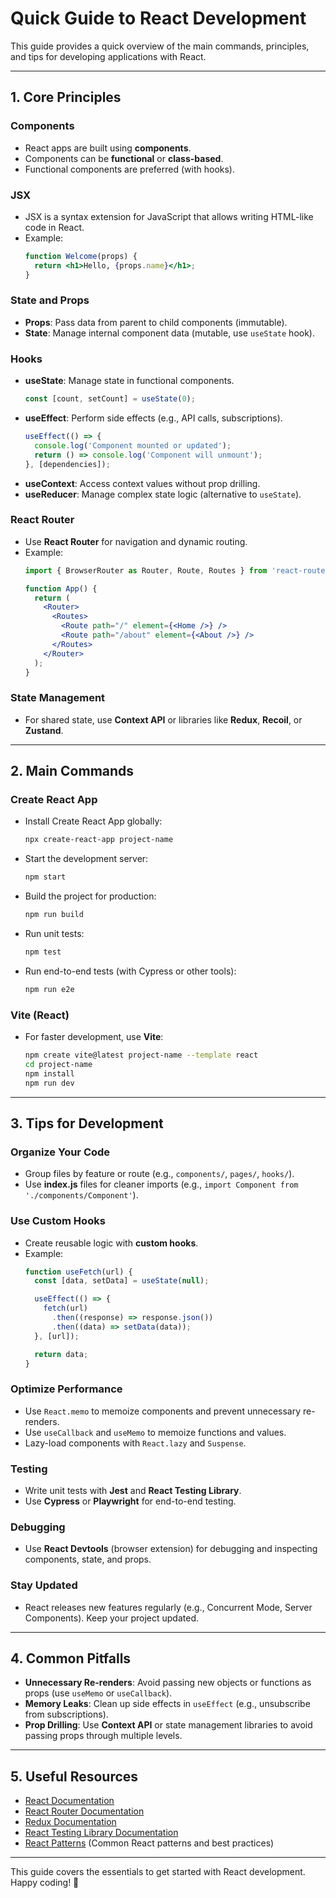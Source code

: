 # Quick Guide to React Development

This guide provides a quick overview of the main commands, principles, and tips for developing applications with React.

---

## **1. Core Principles**

### **Components**
- React apps are built using **components**.
- Components can be **functional** or **class-based**.
- Functional components are preferred (with hooks).

### **JSX**
- JSX is a syntax extension for JavaScript that allows writing HTML-like code in React.
- Example:
  ```jsx
  function Welcome(props) {
    return <h1>Hello, {props.name}</h1>;
  }
  ```

### **State and Props**
- **Props**: Pass data from parent to child components (immutable).
- **State**: Manage internal component data (mutable, use `useState` hook).

### **Hooks**
- **useState**: Manage state in functional components.
  ```jsx
  const [count, setCount] = useState(0);
  ```
- **useEffect**: Perform side effects (e.g., API calls, subscriptions).
  ```jsx
  useEffect(() => {
    console.log('Component mounted or updated');
    return () => console.log('Component will unmount');
  }, [dependencies]);
  ```
- **useContext**: Access context values without prop drilling.
- **useReducer**: Manage complex state logic (alternative to `useState`).

### **React Router**
- Use **React Router** for navigation and dynamic routing.
- Example:
  ```jsx
  import { BrowserRouter as Router, Route, Routes } from 'react-router-dom';

  function App() {
    return (
      <Router>
        <Routes>
          <Route path="/" element={<Home />} />
          <Route path="/about" element={<About />} />
        </Routes>
      </Router>
    );
  }
  ```

### **State Management**
- For shared state, use **Context API** or libraries like **Redux**, **Recoil**, or **Zustand**.

---

## **2. Main Commands**

### **Create React App**
- Install Create React App globally:
  ```bash
  npx create-react-app project-name
  ```
- Start the development server:
  ```bash
  npm start
  ```
- Build the project for production:
  ```bash
  npm run build
  ```
- Run unit tests:
  ```bash
  npm test
  ```
- Run end-to-end tests (with Cypress or other tools):
  ```bash
  npm run e2e
  ```

### **Vite (React)**
- For faster development, use **Vite**:
  ```bash
  npm create vite@latest project-name --template react
  cd project-name
  npm install
  npm run dev
  ```

---

## **3. Tips for Development**

### **Organize Your Code**
- Group files by feature or route (e.g., `components/`, `pages/`, `hooks/`).
- Use **index.js** files for cleaner imports (e.g., `import Component from './components/Component'`).

### **Use Custom Hooks**
- Create reusable logic with **custom hooks**.
- Example:
  ```jsx
  function useFetch(url) {
    const [data, setData] = useState(null);

    useEffect(() => {
      fetch(url)
        .then((response) => response.json())
        .then((data) => setData(data));
    }, [url]);

    return data;
  }
  ```

### **Optimize Performance**
- Use `React.memo` to memoize components and prevent unnecessary re-renders.
- Use `useCallback` and `useMemo` to memoize functions and values.
- Lazy-load components with `React.lazy` and `Suspense`.

### **Testing**
- Write unit tests with **Jest** and **React Testing Library**.
- Use **Cypress** or **Playwright** for end-to-end testing.

### **Debugging**
- Use **React Devtools** (browser extension) for debugging and inspecting components, state, and props.

### **Stay Updated**
- React releases new features regularly (e.g., Concurrent Mode, Server Components). Keep your project updated.

---

## **4. Common Pitfalls**

- **Unnecessary Re-renders**: Avoid passing new objects or functions as props (use `useMemo` or `useCallback`).
- **Memory Leaks**: Clean up side effects in `useEffect` (e.g., unsubscribe from subscriptions).
- **Prop Drilling**: Use **Context API** or state management libraries to avoid passing props through multiple levels.

---

## **5. Useful Resources**

- [React Documentation](https://reactjs.org/docs/getting-started.html)
- [React Router Documentation](https://reactrouter.com/)
- [Redux Documentation](https://redux.js.org/)
- [React Testing Library Documentation](https://testing-library.com/docs/react-testing-library/intro/)
- [React Patterns](https://reactpatterns.com/) (Common React patterns and best practices)

---

This guide covers the essentials to get started with React development. Happy coding! 🚀
